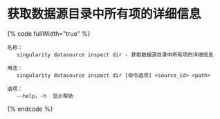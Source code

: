 # 获取数据源目录中所有项的详细信息

{% code fullWidth="true" %}
```
名称：
   singularity datasource inspect dir - 获取数据源目录中所有项的详细信息

用法：
   singularity datasource inspect dir [命令选项] <source_id> <path>

选项：
   --help，-h  显示帮助
```
{% endcode %}